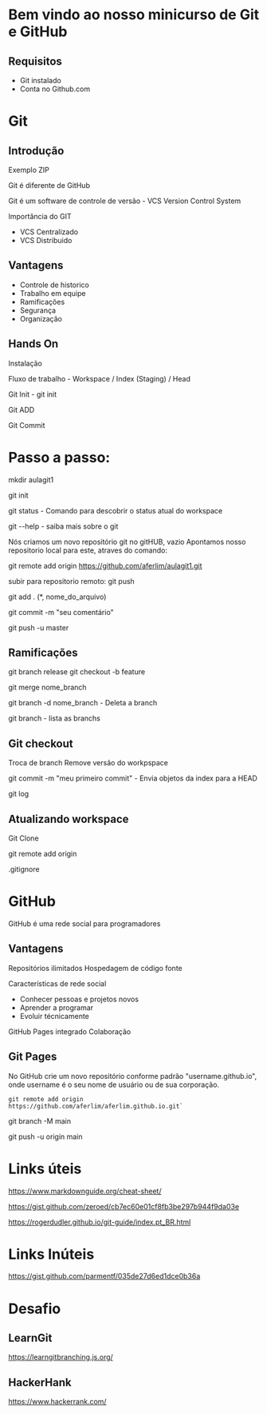 # Bem vindo ao nosso minicurso de Git e GitHub

## Requisitos

- Git instalado
- Conta no Github.com

# Git

## Introdução

Exemplo ZIP

Git é diferente de GitHub

Git é um software de controle de versão - VCS Version Control System

Importância do GIT

- VCS Centralizado
- VCS Distribuido

## Vantagens

- Controle de historico
- Trabalho em equipe
- Ramificações
- Segurança
- Organização

## Hands On

Instalação

Fluxo de trabalho - Workspace / Index (Staging) / Head

Git Init - git init

Git ADD

Git Commit


# Passo a passo:

mkdir aulagit1

git init

git status - Comando para descobrir o status atual do workspace

git --help - saiba mais sobre o git

Nós criamos um novo repositório git no gitHUB, vazio
Apontamos nosso repositorio local para este, atraves do comando:

git remote add origin https://github.com/aferlim/aulagit1.git

subir para repositorio remoto: git push

git add . (*, nome_do_arquivo)

git commit -m "seu comentário"

git push -u master

## Ramificações

git branch release
git checkout -b feature

git merge nome_branch

git branch -d nome_branch - Deleta a branch

git branch - lista as branchs

## Git checkout

Troca de branch
Remove versão do workpspace

git commit -m "meu primeiro commit" - Envia objetos da index para a HEAD

git log

## Atualizando workspace

Git Clone

git remote add origin

.gitignore

# GitHub

GitHub é uma rede social para programadores

## Vantagens

Repositórios ilimitados
Hospedagem de código fonte

Características de rede social

- Conhecer pessoas e projetos novos
- Aprender a programar
- Evoluir técnicamente

GitHub Pages integrado
Colaboração

## Git Pages

No GitHub crie um novo repositório conforme padrão "username.github.io", onde username é o seu nome de usuário ou de sua corporação.

    git remote add origin https://github.com/aferlim/aferlim.github.io.git`

git branch -M main

git push -u origin main

# Links úteis

https://www.markdownguide.org/cheat-sheet/

https://gist.github.com/zeroed/cb7ec60e01cf8fb3be297b944f9da03e

https://rogerdudler.github.io/git-guide/index.pt_BR.html

# Links Inúteis

https://gist.github.com/parmentf/035de27d6ed1dce0b36a


# Desafio

## LearnGit

https://learngitbranching.js.org/

## HackerHank

https://www.hackerrank.com/
